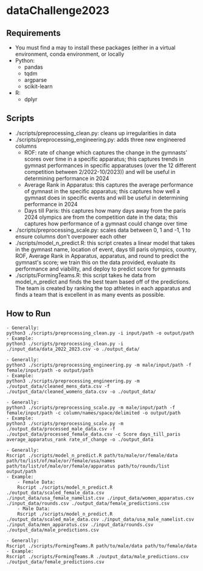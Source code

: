 # dataChallenge2023

## Requirements
- You must find a may to install these packages (either in a virtual environment, conda environment, or locally
- Python:
	- pandas
	- tqdm
	- argparse
	- scikit-learn
- R:
	- dplyr

## Scripts
- ./scripts/preprocessing_clean.py: cleans up irregularities in data
- ./scripts/preprocessing_engineering.py: adds three new engineered columns
	- ROF: rate of change which captures the change in the gymnasts' scores over time in a specific apparatus; this captures trends in gymnast performances in specific apparatuses (over the 12 different competition between 2/2022-10/2023)) and will be useful in determining performance in 2024
	- Average Rank in Apparatus: this captures the average performance of gymnast in the specific apparatus; this captures how well a gymnast does in specific events and will be useful in determining performance in 2024
	- Days till Paris: this captures how many days away from the paris 2024 olympics are from the competition date in the data; this captures how performance of a gymnast could change over time
- ./scripts/preprocessing_scale.py: scales data between 0, 1 and -1, 1 to ensure columns don't overpower each other
- ./scripts/model_n_predict.R: this script creates a linear model that takes in the gymnast name, location of event, days till paris olympics, country, ROF, Average Rank in Apparatus, apparatus, and round to predict the gymnast's score; we train this on the data provided, evaluate its performance and viability, and deploy to predict score for gymnasts
- ./scripts/FormingTeams.R: this script takes he data from model_n_predict and finds the best team based off of the predictions. The team is created by ranking the top athletes in each apparatus and finds a team that is excellent in as many events as possible.
## How to Run
```
- Generally:
python3 ./scripts/preprocessing_clean.py -i input/path -o output/path
- Example:
python3 ./scripts/preprocessing_clean.py -i ./input_data/data_2022_2023.csv -o ./output_data/
```
```
- Generally:
python3 ./scripts/preprocessing_engineering.py -m male/input/path -f female/input/path -o output/path
- Example:
python3 ./scripts/preprocessing_engineering.py -m ./output_data/cleaned_mens_data.csv -f ./output_data/cleaned_womens_data.csv -o ./output_data/
```
```
- Generally:
python3 ./scripts/preprocessing_scale.py -m male/input/path -f female/input/path -c column/names/space/delimited -o output/path
- Example:
python3 ./scripts/preprocessing_scale.py -m ./output_data/processed_male_data.csv -f ./output_data/processed_female_data.csv -c Score days_till_paris average_apparatus_rank rate_of_change -o ./output_data
```
```
- Generally:
Rscript ./scripts/model_n_predict.R path/to/male/or/female/data path/to/list/of/male/or/female/usa/names path/to/list/of/male/or/female/apparatus path/to/rounds/list output/path
- Example:
	- Female Data:
	Rscript ./scripts/model_n_predict.R ./output_data/scaled_female_data.csv ./input_data/usa_female_namelist.csv ./input_data/women_apparatus.csv ./input_data/rounds.csv ./output_data/female_predictions.csv
	- Male Data:
	Rscript ./scripts/model_n_predict.R ./output_data/scaled_male_data.csv ./input_data/usa_male_namelist.csv ./input_data/men_apparatus.csv ./input_data/rounds.csv ./output_data/male_predictions.csv
```
```
- Generally:
Rscript ./scripts/FormingTeams.R path/to/male/data path/to/female/data
- Example:
Rscript ./scripts/FormingTeams.R ./output_data/male_predictions.csv ./output_data/female_predictions.csv
```
